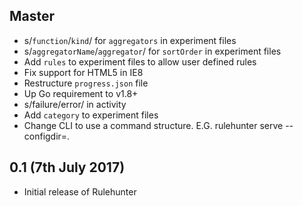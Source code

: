 ## Master

 * s/`function`/`kind`/ for `aggregators` in experiment files
 * s/`aggregatorName`/`aggregator`/ for `sortOrder` in experiment files
 * Add `rules` to experiment files to allow user defined rules
 * Fix support for HTML5 in IE8
 * Restructure `progress.json` file
 * Up Go requirement to v1.8+
 * s/failure/error/ in activity
 * Add `category` to experiment files
 * Change CLI to use a command structure. E.G. rulehunter serve --configdir=.

## 0.1 (7th July 2017)

 * Initial release of Rulehunter
